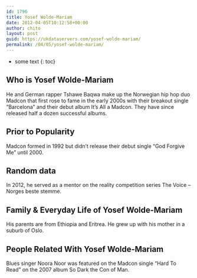 ```yaml
---
id: 1796
title: Yosef Wolde-Mariam
date: 2012-04-05T10:12:58+00:00
author: chito
layout: post
guid: https://ukdataservers.com/yosef-wolde-mariam/
permalink: /04/05/yosef-wolde-mariam/
---
```


* some text
{: toc}
          
          
## Who is  Yosef Wolde-Mariam
                  
                  
                  
He and German rapper Tshawe Baqwa make up the Norwegian hip hop duo Madcon that first rose to fame in the early 2000s with their breakout single &#8220;Barcelona&#8221; and their debut album It&#8217;s All a Madcon. They have since released half a dozen successful albums.
                  
                
                
                
## Prior to Popularity 
                  
                  
                  
Madcon formed in 1992 but didn&#8217;t release their debut single &#8220;God Forgive Me&#8221; until 2000.
                  
                
                
                
## Random data 
                  
                  
                  
In 2012, he served as a mentor on the reality competition series The Voice &#8211; Norges beste stemme.
                  
                
                
                
## Family & Everyday Life of Yosef Wolde-Mariam
                  
                  
                  
His parents are from Ethiopia and Eritrea. He grew up with his mother in a suburb of Oslo.
                  
                
                
                
## People Related With  Yosef Wolde-Mariam
                  
                  
                  
Blues singer Noora Noor was featured on the Madcon single &#8220;Hard To Read&#8221; on the 2007 album So Dark the Con of Man.
                  
                
              
            
          
          
          
    
    
  
